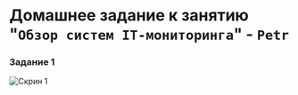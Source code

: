 # Домашнее задание к занятию "`Обзор систем IT-мониторинга`" - `Petr`

### Задание 1

![Скрин 1](https://github.com/tprvx/Netology-Homeworks/blob/8.4-Netology/img_homework/1.1.png?raw=true)
